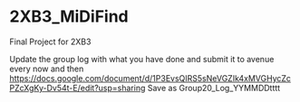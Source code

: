 # 2XB3_MiDiFind
Final Project for 2XB3

Update the group log with what you have done and submit it to avenue every now and then
https://docs.google.com/document/d/1P3EvsQIRS5sNeVGZIk4xMVGHycZcPZcXgKy-Dv54t-E/edit?usp=sharing
Save as Group20_Log_YYMMDDtttt


